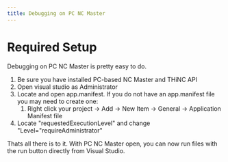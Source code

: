 ```yaml
---
title: Debugging on PC NC Master
---
```


Required Setup
=====
Debugging on PC NC Master is pretty easy to do. 
1. Be sure you have installed PC-based NC Master and THiNC API
2. Open visual studio as Administrator 
3. Locate and open app.manifest. If you do not have an app.manifest file you may need to create one:
    1. Right click your project -> Add -> New Item -> General -> Application Manifest file
4. Locate "requestedExecutionLevel" and change "Level="requireAdministrator"
        <requestedExecutionLevel level="requireAdministrator" uiAccess="false" />


Thats all there is to it. With PC NC Master open, you can now run files with the run button directly from Visual Studio. 
